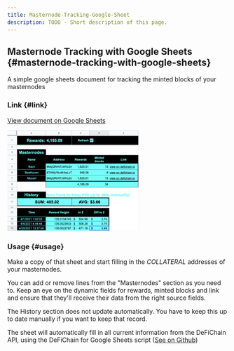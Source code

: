 ```yaml
---
title: Masternode-Tracking-Google-Sheet
description: TODO - Short description of this page.
---
```


## Masternode Tracking with Google Sheets {#masternode-tracking-with-google-sheets}

A simple google sheets document for tracking the minted blocks of your masternodes

### Link {#link}

[View document on Google Sheets](https://docs.google.com/spreadsheets/d/1P65rDCuAcJvJhTPMfI5Nbn7WbyHP8QJnwNyf1kTb3Qc/)

![thumb](./../media/Screenshot.png)

### Usage {#usage}

Make a copy of that sheet and start filling in the _COLLATERAL_ addresses of your masternodes.

You can add or remove lines from the "Masternodes" section as you need to. Keep an eye on the dynamic fields for rewards, minted blocks and link and ensure that they'll receive their data from the right source fields.

The History section does not update automatically. You have to keep this up to date manually if you want to keep that record.

The sheet will automatically fill in all current information from the DeFiChain API, using the DeFiChain for Google Sheets script ([See on Github](https://github.com/DerFuchs/DeFiChain-for-Google-Sheets))
